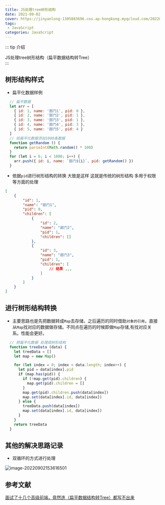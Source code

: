 ```yaml
---
title: JS处理tree树形结构
date: 2021-09-02
cover: https://jinyanlong-1305883696.cos.ap-hongkong.myqcloud.com/202209021539589.jpg
tags:
 - JavaScript
categories: JavaScript
---
```


::: tip 介绍

JS处理tree树形结构（扁平数据结构转Tree）<br>
:::

<!-- more -->

## 树形结构样式

* 扁平化数据样例

```js
  // 扁平数据
  let arr = [
    { id: 1, name: '部门1', pid: 0 },
    { id: 2, name: '部门2', pid: 1 },
    { id: 3, name: '部门3', pid: 1 },
    { id: 4, name: '部门4', pid: 3 },
    { id: 5, name: '部门5', pid: 4 }
  ]
  // 给扁平化数据添加1000条数据
  function getRandom () {
    return parseInt(Math.random() * 100)
  }
  for (let i = 6; i < 1000; i++) {
    arr.push({ id: i, name: `部门${i}`, pid: getRandom() })
  }
```

* 依据`pid`进行树形结构的转换 大致是这样 这就是传统的树形结构 多用于权限等方面的处理

```json
[
    {
        "id": 1,
        "name": "部门1",
        "pid": 0,
        "children": [
            {
                "id": 2,
                "name": "部门2",
                "pid": 1,
                "children": []
            },
            {
                "id": 3,
                "name": "部门3",
                "pid": 1,
                "children": [
                    // 结果 ,,,
                ]
            }
        ]
    }
]
```

## 进行树形结构转换

* 主要思路也是先把数据转成`Map`去存储，之后遍历的同时借助`对象的引用`，直接从`Map`找对应的数据做存储。不同点在遍历的时候即做`Map`存储,有找对应关系。性能会更好。

```js
  // 把扁平化数据 处理成树形结构
  function treeData (data) {
    let treeData = []
    let map = new Map()

    for (let index = 0; index < data.length; index++) {
      let pid = data[index].pid
      if (map.has(pid)) {
        if (!map.get(pid).children) {
          map.get(pid).children = []
        }
        map.get(pid).children.push(data[index])
        map.set(data[index].id, data[index])
      } else {
        treeData.push(data[index])
        map.set(data[index].id, data[index])
      }
    }
    return treeData
  }
```

## 其他的解决思路记录

* 双循环的方式进行处理

![image-20220902153616501](https://jinyanlong-1305883696.cos.ap-hongkong.myqcloud.com/202209021536565.png)

## 参考文献

[面试了十几个高级前端，竟然连（扁平数据结构转Tree）都写不出来](https://juejin.cn/post/6983904373508145189)
